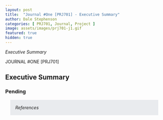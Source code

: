 ```yaml
---
layout: post
title:  "Journal #One [PRJ701] - Executive Summary" 
author: Dale Stephenson
categories: [ PRJ701, Journal, Project ]
image: assets/images/prj701-j1.gif
featured: true
hidden: true
---
```

<i>Executive Summary</i>

JOURNAL #ONE [PRJ701]

<h2>Executive Summary</h2>

<h3>Pending</h3>

<div style="background-color: #E9EBEE; padding: 1rem; margin: 1rem;"> 
    <i>References</i>
</div>
